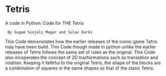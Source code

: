# Tetris
A code in Python: Code for THE Tetris
     
     By Sugam Sinjali Magar and Sulav Karki

This Code demonstates how the earlier releases of the iconic game Tetris may have been build.
This Code though made in python unlike the earlier releases of Tetris follows the same set of rules as the original.
This Code also incoperates the concept of 2D trasformations such as translation and rotation.
Keeping it faithful to the original Tetris, the shape of the blocks are a combination of squares in the same shapes as that of the clasic Tetris.
